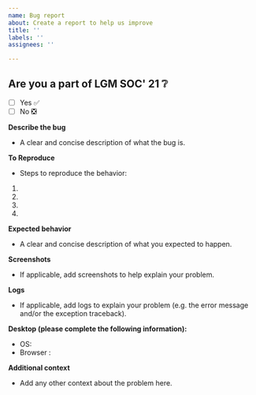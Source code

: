 ```yaml
---
name: Bug report
about: Create a report to help us improve
title: ''
labels: ''
assignees: ''

---
```


## Are you a part of LGM SOC' 21 ❔
- [ ] Yes ✅
- [ ] No  ❎

**Describe the bug**
- A clear and concise description of what the bug is.

**To Reproduce**
- Steps to reproduce the behavior:
1.
2. 
3. 
4. 

**Expected behavior**

- A clear and concise description of what you expected to happen.

**Screenshots**

- If applicable, add screenshots to help explain your problem.

**Logs**

- If applicable, add logs to explain your problem (e.g. the error message and/or the exception traceback).

**Desktop (please complete the following information):**

 - OS:
 - Browser :
 
**Additional context**

- Add any other context about the problem here.
